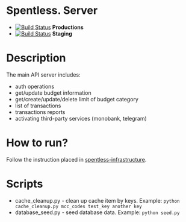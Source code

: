 # Spentless. Server
* [![Build Status](https://travis-ci.com/SpentlessInc/spentless-server.svg?branch=master)](https://travis-ci.com/SpentlessInc/spentless-server) **Productions**
* [![Build Status](https://travis-ci.com/SpentlessInc/spentless-server.svg?branch=staging)](https://travis-ci.com/SpentlessInc/spentless-server) **Staging**

# Description
The main API server includes:
* auth operations
* get/update budget information
* get/create/update/delete limit of budget category
* list of transactions
* transactions reports
* activating third-party services (monobank, telegram)

# How to run?
Follow the instruction placed in [spentless-infrastructure](https://github.com/SpentlessInc/spentless-infrastructure).

# Scripts
* cache_cleanup.py - clean up cache item by keys. Example: `python cache_cleanup.py mcc_codes test_key another key`
* database_seed.py - seed database data. Example: `python seed.py`
